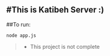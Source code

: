 #This is Katibeh Server :)
----------
##To run: </br>

`node app.js`

>- This project is not complete  
